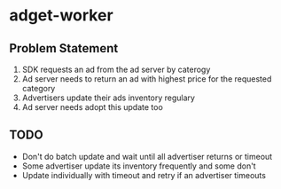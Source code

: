 # adget-worker

## Problem Statement
1. SDK requests an ad from the ad server by caterogy
2. Ad server needs to return an ad with highest price for the requested category
3. Advertisers update their ads inventory regulary
4. Ad server needs adopt this update too

## TODO
 - Don't do batch update and wait until all advertiser returns or timeout
 - Some advertiser update its inventory frequently and some don't
 - Update individually with timeout and retry if an advertiser timeouts
 
